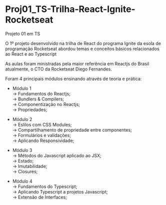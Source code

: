 # Proj01_TS-Trilha-React-Ignite-Rocketseat
Projeto 01 em TS

O 1º projeto desenvolvido na trilha de React do programa Ignite da esola de programação Rocketseat abordou temas e conceitos básicos relacionados ao React e ao Typescript

As aulas foram ministradas pela maior referência em Reactjs do Brasil atualmente, o CTO da Rocketseat Diego Fernandes.

Foram 4 principais módulos ensinando através de teoria e prática:

  - Módulo 1  
    -> Fundamentos do Reactjs;  
    -> Bundlers & Compilers;  
    -> Componentização no Reactjs;  
    -> Propriedades;  
    
  - Módulo 2  
    -> Eslilos com CSS Modules;  
    -> Compartilhamento de propriedade entre componentes;  
    -> Formulários e validações;  
    -> Aplicando Responsividade;  
    
   - Módulo 3  
    -> Métodos do Javascript aplicado ao JSX;  
    -> Estado;  
    -> Imutabilidade;  
    -> Closures;  
    
   - Módulo 4  
    -> Fundamentos do Typescript;  
    -> Aplicando Typescript a projetos Javascript;  
    -> Extensão de Interfaces;  
